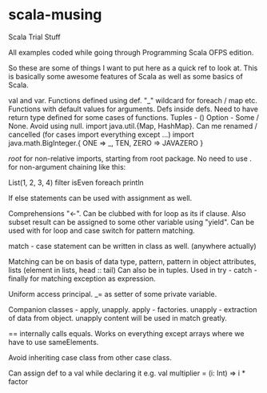 scala-musing
============

Scala Trial Stuff

All examples coded while going through Programming Scala OFPS edition. 

So these are some of things I want to put here as a quick ref to look at. This is basically 
some awesome features of Scala as well as some basics of Scala.

val and var. Functions defined using def. "_" wildcard for foreach  / map etc.
Functions with default values for arguments. Defs inside defs. 
Need to have return type defined for some cases of functions.
Tuples - ()
Option - Some / None. Avoid using null.
import java.util.{Map, HashMap}. Can me renamed / cancelled (for cases import everything except ...)
import java.math.BigInteger.{
    ONE => _,
    TEN,
    ZERO => JAVAZERO }
    
_root_ for non-relative imports, starting from root package.
No need to use . for non-argument chaining like this:

List(1, 2, 3, 4) filter isEven foreach println

If else statements can be used with assignment as well.

Comprehensions "<-". Can be clubbed with for loop as its if clause. Also subset result can be assigned to some
other variable using "yield". Can be used with for loop and case switch for pattern matching.

match - case statement can be written in class as well. (anywhere actually)

Matching can be on basis of data type, pattern, pattern in object attributes, lists (element in lists, head :: tail)
Can also be in tuples. Used in try - catch - finally for matching exception as expression.

Uniform access principal. _= as setter of some private variable.

Companion classes - apply, unapply. apply - factories. unapply - extraction of data from object.
unapply content will be used in match greatly.

== internally calls equals. Works on everything except arrays where we have to use sameElements.

Avoid inheriting case class from other case class.

Can assign def to a val while declaring it
e.g. val multiplier = (i: Int) => i * factor